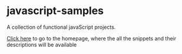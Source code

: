 # javascript-samples
A collection of functional javaScript projects.

[Click here](reecevela.github.io/javascript-samples/index.html) to go to the homepage, where the all the snippets and their descriptions will be available